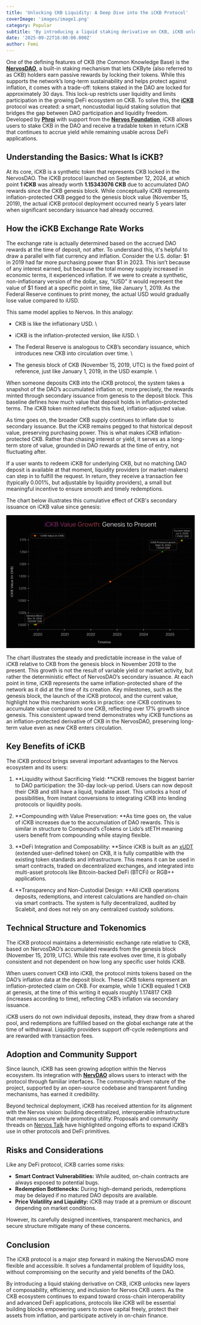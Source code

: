 ```yaml
---
title: 'Unlocking CKB Liquidity: A Deep Dive into the iCKB Protocol'
coverImage: 'images/image1.png'
category: Popular
subtitle: 'By introducing a liquid staking derivative on CKB, iCKB unlocks new layers of composability, efficiency, and inclusion for Nervos users.'
date: '2025-09-22T16:00:00.000Z'
author: Femi
---
```


One of the defining features of CKB (the Common Knowledge Base) is the **[NervosDAO](https://explorer.nervos.org/nervosdao)**, a built-in staking mechanism that lets CKByte (also referred to as CKB) holders earn passive rewards by locking their tokens. While this supports the network’s long-term sustainability and helps protect against inflation, it comes with a trade-off: tokens staked in the DAO are locked for approximately 30 days. This lock-up restricts user liquidity and limits participation in the growing DeFi ecosystem on CKB. To solve this, the **[iCKB](https://ickb.org)** protocol was created: a smart, noncustodial liquid staking solution that bridges the gap between DAO participation and liquidity freedom. Developed by **[Phroi](https://phroi.com)** with support from the **[Nervos Foundation](https://www.nervos.org/foundation)**, iCKB allows users to stake CKB in the DAO and receive a tradable token in return iCKB that continues to accrue yield while remaining usable across DeFi applications.

## Understanding the Basics: What Is iCKB? 

At its core, iCKB is a synthetic token that represents CKB locked in the NervosDAO. The iCKB protocol launched on September 12, 2024, at which point **1 iCKB** was already worth **1.15343076 CKB** due to accumulated DAO rewards since the CKB genesis block. While conceptually iCKB represents inflation-protected CKB pegged to the genesis block value (November 15, 2019), the actual iCKB protocol deployment occurred nearly 5 years later when significant secondary issuance had already occurred.

## How the iCKB Exchange Rate Works

The exchange rate is actually determined based on the accrued DAO rewards at the time of deposit, not after. To understand this, it's helpful to draw a parallel with fiat currency and inflation. Consider the U.S. dollar: $1 in 2019 had far more purchasing power than $1 in 2023. This isn’t because of any interest earned, but because the total money supply increased in economic terms, it experienced inflation. If we were to create a synthetic, non-inflationary version of the dollar, say, “iUSD” it would represent the value of $1 fixed at a specific point in time, like January 1, 2019. As the Federal Reserve continues to print money, the actual USD would gradually lose value compared to iUSD.

This same model applies to Nervos. In this analogy:

* CKB is like the inflationary USD. \

* iCKB is the inflation-protected version, like iUSD. \

* The Federal Reserve is analogous to CKB’s secondary issuance, which introduces new CKB into circulation over time. \

* The genesis block of CKB (November 15, 2019, UTC) is the fixed point of reference, just like January 1, 2019, in the USD example. \

When someone deposits CKB into the iCKB protocol, the system takes a snapshot of the DAO’s accumulated inflation or, more precisely, the rewards minted through secondary issuance from genesis to the deposit block. This baseline defines how much value that deposit holds in inflation-protected terms. The iCKB token minted reflects this fixed, inflation-adjusted value.

As time goes on, the broader CKB supply continues to inflate due to secondary issuance. But the iCKB remains pegged to that historical deposit value, preserving purchasing power. This is what makes iCKB inflation-protected CKB. Rather than chasing interest or yield, it serves as a long-term store of value, grounded in DAO rewards at the time of entry, not fluctuating after.

If a user wants to redeem iCKB for underlying CKB, but no matching DAO deposit is available at that moment, liquidity providers (or market-makers) can step in to fulfill the request. In return, they receive a transaction fee (typically 0.001%, but adjustable by liquidity providers), a small but meaningful incentive to ensure smooth and timely redemptions.

The chart below illustrates this cumulative effect of CKB's secondary issuance on iCKB value since genesis:

![alt_text](images/image2.png "image_tooltip")

The chart illustrates the steady and predictable increase in the value of iCKB relative to CKB from the genesis block in November 2019 to the present. This growth is not the result of variable yield or market activity, but rather the deterministic effect of NervosDAO’s secondary issuance. At each point in time, iCKB represents the same inflation-protected share of the network as it did at the time of its creation. Key milestones, such as the genesis block, the launch of the iCKB protocol, and the current value, highlight how this mechanism works in practice: one iCKB continues to accumulate value compared to one CKB, reflecting over 17% growth since genesis. This consistent upward trend demonstrates why iCKB functions as an inflation-protected derivative of CKB in the NervosDAO, preserving long-term value even as new CKB enters circulation.

## Key Benefits of iCKB

The iCKB protocol brings several important advantages to the Nervos ecosystem and its users:

1. **Liquidity without Sacrificing Yield: **iCKB removes the biggest barrier to DAO participation: the 30-day lock-up period. Users can now deposit their CKB and still have a liquid, tradable asset. This unlocks a host of possibilities, from instant conversions to integrating iCKB into lending protocols or liquidity pools.

2. **Compounding with Value Preservation: **As time goes on, the value of iCKB increases due to the accumulation of DAO rewards. This is similar in structure to Compound’s cTokens or Lido’s stETH meaning users benefit from compounding while staying flexible.

3. **DeFi Integration and Composability: **Since iCKB is built as an [xUDT](https://blog.cryptape.com/enhance-sudts-programmability-with-xudt) (extended user-defined token) on CKB, it is fully compatible with the existing token standards and infrastructure. This means it can be used in smart contracts, traded on decentralized exchanges, and integrated into multi-asset protocols like Bitcoin-backed DeFi (BTCFi) or RGB++ applications.

4. **Transparency and Non-Custodial Design: **All iCKB operations deposits, redemptions, and interest calculations are handled on-chain via smart contracts. The system is fully decentralized, audited by Scalebit, and does not rely on any centralized custody solutions.

## Technical Structure and Tokenomics

The iCKB protocol maintains a deterministic exchange rate relative to CKB, based on NervosDAO’s accumulated rewards from the genesis block (November 15, 2019, UTC). While this rate evolves over time, it is globally consistent and not dependent on how long any specific user holds iCKB. 

When users convert CKB into iCKB, the protocol mints tokens based on the DAO’s inflation data at the deposit block. These iCKB tokens represent an inflation-protected claim on CKB. For example, while 1 iCKB equaled 1 CKB at genesis, at the time of this writing it equals roughly 1.174817 CKB (increases according to time), reflecting CKB’s inflation via secondary issuance. 

iCKB users do not own individual deposits, instead, they draw from a shared pool, and redemptions are fulfilled based on the global exchange rate at the time of withdrawal. Liquidity providers support off-cycle redemptions and are rewarded with transaction fees.


## Adoption and Community Support

Since launch, iCKB has seen growing adoption within the Nervos ecosystem. Its integration with **[NervDAO](https://nervdao.com/)** allows users to interact with the protocol through familiar interfaces. The community-driven nature of the project, supported by an open-source codebase and transparent funding mechanisms, has earned it credibility.

Beyond technical deployment, iCKB has received attention for its alignment with the Nervos vision: building decentralized, interoperable infrastructure that remains secure while promoting utility. Proposals and community threads on [Nervos Talk](https://talk.nervos.org) have highlighted ongoing efforts to expand iCKB’s use in other protocols and DeFi primitives.


## Risks and Considerations

Like any DeFi protocol, iCKB carries some risks:



* **Smart Contract Vulnerabilities:** While audited, on-chain contracts are always exposed to potential bugs.
* **Redemption Bottlenecks:** During high-demand periods, redemptions may be delayed if no matured DAO deposits are available.
* **Price Volatility and Liquidity:** iCKB may trade at a premium or discount depending on market conditions.

However, its carefully designed incentives, transparent mechanics, and secure structure mitigate many of these concerns.


## Conclusion

The iCKB protocol is a major step forward in making the NervosDAO more flexible and accessible. It solves a fundamental problem of liquidity loss, without compromising on the security and yield benefits of the DAO.


By introducing a liquid staking derivative on CKB, iCKB unlocks new layers of composability, efficiency, and inclusion for Nervos CKB users. As the CKB ecosystem continues to expand toward cross-chain interoperability and advanced DeFi applications, protocols like iCKB will be essential building blocks empowering users to move capital freely, protect their assets from inflation, and participate actively in on-chain finance.
